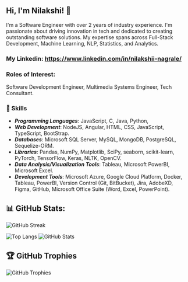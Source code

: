 ## Hi, I'm Nilakshi! 👋

I'm a Software Engineer with over 2 years of industry experience. I'm passionate about driving innovation in tech and dedicated to creating outstanding software solutions.
My expertise spans across Full-Stack Development, Machine Learning, NLP, Statistics, and Analytics.

### My Linkedin: https://www.linkedin.com/in/nilakshii-nagrale/ 

### Roles of Interest: 
Software Development Engineer, Multimedia Systems Engineer, Tech Consultant.

### 🎯  Skills 
- ***Programming Languages***: JavaScript, C, Java, Python, 
- ***Web Development***: NodeJS, Angular, HTML, CSS, JavaScript, TypeScript, BootStrap.
- ***Databases***:  Microsoft SQL Server, MySQL, MongoDB, PostgreSQL, Sequelize-ORM.
- ***Libraries***:  Pandas, NumPy, Matplotlib, SciPy, seaborn, scikit-learn, PyTorch, TensorFlow, Keras, NLTK, OpenCV.
- ***Data Analysis/Visualization Tools***: Tableau, Microsoft PowerBI, Microsoft Excel.
- ***Development Tools***: Microsoft Azure, Google Cloud Platform, Docker, Tableau, PowerBI, Version Control (Git, BitBucket), Jira, AdobeXD, Figma, GitHub, Microsoft Office Suite (Word, Excel, PowerPoint).

## 📊 GitHub Stats:
![GitHub Streak](https://github-readme-streak-stats.herokuapp.com/?user=nNilakshii&theme=dark&hide_border=true)

![Top Langs](https://github-readme-stats.vercel.app/api/top-langs/?username=nNilakshii&layout=compact&theme=dark&hide_border=true)
![GitHub Stats](https://github-readme-stats.vercel.app/api?username=nNilakshii&show_icons=true&theme=dark&hide_border=true)

## 🏆 GitHub Trophies
![GitHub Trophies](https://github-profile-trophy.vercel.app/?username=nNilakshii&theme=onedark)


<!--
**nNilakshii/nNilakshii** is a ✨ _special_ ✨ repository because its `README.md` (this file) appears on your GitHub profile.

Here are some ideas to get you started:

- 🔭 I’m currently working on ...
- 🌱 I’m currently learning ...
- 👯 I’m looking to collaborate on ...
- 🤔 I’m looking for help with ...
- 💬 Ask me about ...
- 📫 How to reach me: ...
- 😄 Pronouns: ...
- ⚡ Fun fact: ...
- ***ML Algorithms***: Classification, Clustering, Regression, Random Forest, Gradient Boosting, Logistic Regression, ARIMAX, Time Series Forecasting, KNN, Decision Tree, XGBoost, Apriori.
- ***DL Algorithms***: CNN, RNN, LSTM, BERT, Transformers.
- ***Statistical Analysis***: Hypothesis Testing, A/B Testing, ANOVA, Descriptive/Predictive Analytics.
-->
